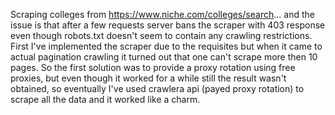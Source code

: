 
Scraping colleges from https://www.niche.com/colleges/search... 
and the issue is that after a few requests server bans the scraper with 403 response even though robots.txt doesn't seem to contain any crawling restrictions. 
First I've implemented the scraper due to the requisites but when it came to actual pagination crawling it turned out that one can't scrape more then 10 pages.
So the first solution was to provide a proxy rotation using free proxies, but even though it worked for a while still the result wasn't obtained, so eventually I've used crawlera api (payed proxy rotation) to scrape all the data and it worked like a charm.

